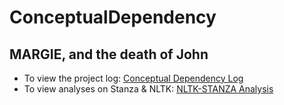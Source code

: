 # ConceptualDependency
## MARGIE, and the death of John 

- To view the project log: [Conceptual Dependency Log](https://docs.google.com/document/d/1HH1OgCQtgWZw2zkcqpHHWQKJZhyvTuiYm5eUB9HiwGc/edit#heading=h.vvgnrqxy6ot9) 
- To view analyses on Stanza & NLTK: [NLTK-STANZA Analysis](https://docs.google.com/document/d/1-IEhS70rvDUOZQrXcDa9ZEMoy49KN42Uj_SEQK71o_o/edit?usp=sharing)
